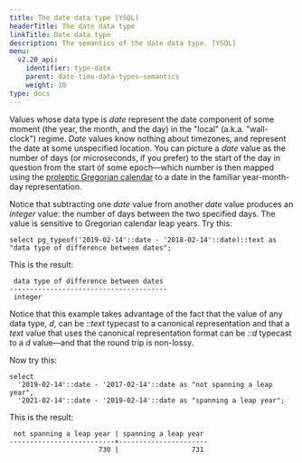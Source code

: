 ```yaml
---
title: The date data type [YSQL]
headerTitle: The date data type
linkTitle: Date data type
description: The semantics of the date data type. [YSQL]
menu:
  v2.20_api:
    identifier: type-date
    parent: date-time-data-types-semantics
    weight: 10
type: docs
---
```


Values whose data type is _date_ represent the date component of some moment (the year, the month, and the day) in the "local" (a.k.a. "wall-clock") regime. _Date_ values know nothing about timezones, and represent the date at some unspecified location. You can picture a _date_ value as the number of days (or microseconds, if you prefer) to the start of the day in question from the start of some epoch—which number is then mapped using the [proleptic Gregorian calendar](https://www.postgresql.org/docs/11/datetime-units-history.html) to a date in the familiar year-month-day representation.

Notice that subtracting one _date_ value from another _date_ value produces an _integer_ value: the number of days between the two specified days. The value is sensitive to Gregorian calendar leap years. Try this:

```plpgsql
select pg_typeof('2019-02-14'::date - '2018-02-14'::date)::text as "data type of difference between dates";
```

This is the result:

```output
 data type of difference between dates
---------------------------------------
 integer
```

Notice that this example takes advantage of the fact that the value of any data type, _d_,  can be _::text_ typecast to a canonical representation and that a _text_ value that uses the canonical representation format can be _::d_ typecast to a _d_ value—and that the round trip is non-lossy.

Now try this:

```plpgsql
select
  '2019-02-14'::date - '2017-02-14'::date as "not spanning a leap year",
  '2021-02-14'::date - '2019-02-14'::date as "spanning a leap year";
```

This is the result:

```output
 not spanning a leap year | spanning a leap year
--------------------------+----------------------
                      730 |                  731
```
